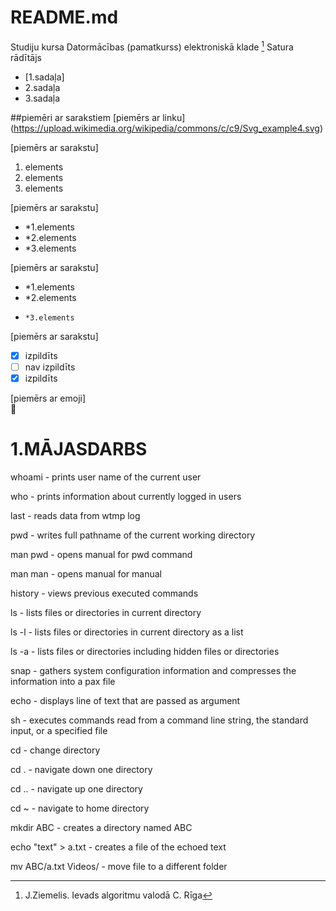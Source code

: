 # README.md
Studiju kursa Datormācības (pamatkurss) elektroniskā klade  [^1]
Satura rādītājs
- [1.sadaļa]
- 2.sadaļa
- 3.sadaļa  

##piemēri ar sarakstiem
[piemērs ar linku]  
(https://upload.wikimedia.org/wikipedia/commons/c/c9/Svg_example4.svg)

[piemērs ar sarakstu]  
1. elements  
2. elements  
3. elements  

[piemērs ar sarakstu]  
- *1.elements  
- *2.elements
- *3.elements  

[piemērs ar sarakstu]  
- *1.elements  
-   *2.elements
-     *3.elements

[piemērs ar sarakstu]  
- [x] izpildīts
- [ ] nav izpildīts
- [x] izpildīts  

[piemērs ar emoji]  
🍪 

[^1]: J.Ziemelis. Ievads algoritmu valodā C. Rīga

# 1.MĀJASDARBS

whoami - prints user name of the current user

who - prints information about currently logged in users

last - reads data from wtmp log

pwd - writes full pathname of the current working directory

man pwd - opens manual for pwd command

man man - opens manual for manual

history - views previous executed commands

ls - lists files or directories in current directory

ls -l - lists files or directories in current directory as a list

ls -a - lists files or directories including hidden files or directories

snap - gathers system configuration information and compresses the information into a pax file

echo - displays line of text that are passed as argument

sh - executes commands read from a command line string, the standard input, or a specified file

cd - change directory

cd . - navigate down one directory

cd .. - navigate up one directory

cd ~ - navigate to home directory

mkdir ABC - creates a directory named ABC

echo "text" > a.txt - creates a file of the echoed text

mv ABC/a.txt Videos/ - move file to a different folder

